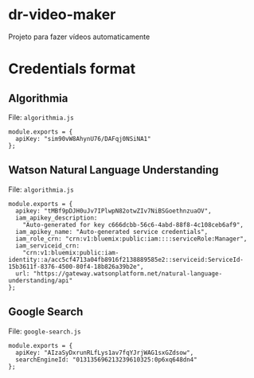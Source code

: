 # dr-video-maker

Projeto para fazer vídeos automaticamente

# Credentials format

## Algorithmia

File: `algorithmia.js`

```
module.exports = {
  apiKey: "sim90vW8AhynU76/DAFqj0NSiNA1"
};

```

## Watson Natural Language Understanding

File: `algorithmia.js`

```
module.exports = {
  apikey: "tMBf9pDJH0uJv7IPlwpN82otwZIv7NiBSGoethnzuaOV",
  iam_apikey_description:
    "Auto-generated for key c666dcbb-56c6-4abd-88f8-4c108ceb6af9",
  iam_apikey_name: "Auto-generated service credentials",
  iam_role_crn: "crn:v1:bluemix:public:iam::::serviceRole:Manager",
  iam_serviceid_crn:
    "crn:v1:bluemix:public:iam-identity::a/acc5cf4713a04fb8916f2138889585e2::serviceid:ServiceId-15b3611f-8376-4500-80f4-18b826a39b2e",
  url: "https://gateway.watsonplatform.net/natural-language-understanding/api"
};

```

## Google Search

File: `google-search.js`

```
module.exports = {
  apiKey: "AIzaSyDxrunRLfLys1av7fqYJrjWAG1sxGZdsow",
  searchEngineId: "013135696213239610325:0p6xq648dn4"
};


```
